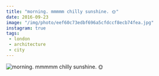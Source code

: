 ```yaml
---
title: "morning. mmmmm chilly sunshine. 🌞"
date: 2016-09-23
image: "/img/photo/eef60c73edbf696a5cfdccf8ecb74fea.jpg"
instagram: true
tags:
 - london
 - architecture
 - city
---
```


![morning. mmmmm chilly sunshine. 🌞](/img/photo/eef60c73edbf696a5cfdccf8ecb74fea.jpg)
